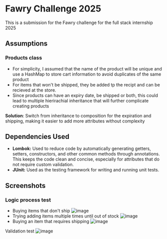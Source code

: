 # Fawry Challenge 2025
This is a submission for the Fawry challenge for the full stack internship 2025

## Assumptions
### Products class

- For simplicity, I assumed that the name of the product will be unique and use a HashMap to store cart information to avoid duplicates of the same product
- For items that won't be shipped, they be added tp the recipt and can be recieved at the store.
- Since products can have an expiry date, be shipped or both, this could lead to multiple hierirachial inheritance that will further complicate creating products

**Solution**: Switch from inheritance to composition for the expiration and shipping, making it easier to add more attributes without complexity

## Dependencies Used
- **Lombok:** Used to reduce code by automatically generating getters, setters, constructors, and other common methods through annotations. This keeps the code clean and concise, especially for attributes that do not require custom validation.
- **JUnit:** Used as the testing framework for writing and running unit tests.

## Screenshots
### Logic process test
- Buying items that don't ship
![image](https://github.com/user-attachments/assets/3a328ded-aa61-4ccd-8b03-d4375ddda700)
- Trying adding items multiple times until out of stock
![image](https://github.com/user-attachments/assets/ca7302ee-30a3-4fdf-96ff-4a858eddd869)
- Buying an item that requires shipping
![image](https://github.com/user-attachments/assets/8c82159c-a558-4b37-8fa7-bf4de502303b)

Validation test 
![image](https://github.com/user-attachments/assets/fb84c342-59c9-4034-afae-dbf2d2041998)

